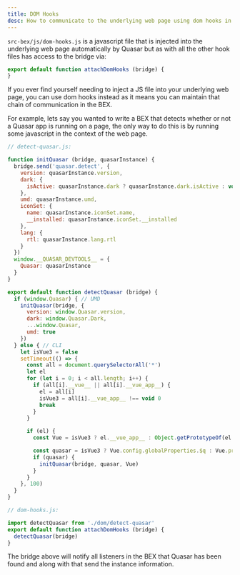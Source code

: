 ```yaml
---
title: DOM Hooks
desc: How to communicate to the underlying web page using dom hooks in Quasar Browser Extension mode.
---
```


`src-bex/js/dom-hooks.js` is a javascript file that is injected into the underlying web page automatically by Quasar but as with all the other hook files has access to the bridge via:

```js
export default function attachDomHooks (bridge) {
}
```

If you ever find yourself needing to inject a JS file into your underlying web page, you can use dom hooks instead as it means you can maintain that chain of communication in the BEX.

For example, lets say you wanted to write a BEX that detects whether or not a Quasar app is running on a page, the only way to do this is by running some javascript in the context of the web page.

```js
// detect-quasar.js:

function initQuasar (bridge, quasarInstance) {
  bridge.send('quasar.detect', {
    version: quasarInstance.version,
    dark: {
      isActive: quasarInstance.dark ? quasarInstance.dark.isActive : void 0
    },
    umd: quasarInstance.umd,
    iconSet: {
      name: quasarInstance.iconSet.name,
      __installed: quasarInstance.iconSet.__installed
    },
    lang: {
      rtl: quasarInstance.lang.rtl
    }
  })
  window.__QUASAR_DEVTOOLS__ = {
    Quasar: quasarInstance
  }
}

export default function detectQuasar (bridge) {
  if (window.Quasar) { // UMD
    initQuasar(bridge, {
      version: window.Quasar.version,
      dark: window.Quasar.Dark,
      ...window.Quasar,
      umd: true
    })
  } else { // CLI
    let isVue3 = false
    setTimeout(() => {
      const all = document.querySelectorAll('*')
      let el
      for (let i = 0; i < all.length; i++) {
        if (all[i].__vue__ || all[i].__vue_app__) {
          el = all[i]
          isVue3 = all[i].__vue_app__ !== void 0
          break
        }
      }

      if (el) {
        const Vue = isVue3 ? el.__vue_app__ : Object.getPrototypeOf(el.__vue__).constructor

        const quasar = isVue3 ? Vue.config.globalProperties.$q : Vue.prototype.$q
        if (quasar) {
          initQuasar(bridge, quasar, Vue)
        }
      }
    }, 100)
  }
}
```

```js
// dom-hooks.js:

import detectQuasar from './dom/detect-quasar'
export default function attachDomHooks (bridge) {
  detectQuasar(bridge)
}
```

The bridge above will notify all listeners in the BEX that Quasar has been found and along with that send the instance information.
